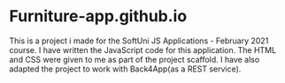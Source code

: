 # Furniture-app.github.io
This is a project i made for the SoftUni JS Applications - February 2021 course.
I have written the JavaScript code for this application. The HTML and CSS were given to me as part of the project scaffold.
I have also adapted the project to work with Back4App(as a REST service).
